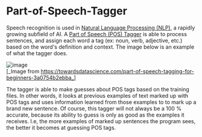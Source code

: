# Part-of-Speech-Tagger
Speech recognition is used in [Natural Language Processing (NLP)](https://en.wikipedia.org/wiki/Natural_language_processing), a rapidly growing subfield of AI. A [Part of Speech (POS) Tagger](https://en.wikipedia.org/wiki/Part-of-speech_tagging#:~:text=In%20corpus%20linguistics%2C%20part%2Dof,its%20definition%20and%20its%20context) is able to process sentences, and assign each word a tag (ex: noun, verb, adjective, etc.) based on the word's definition and context. The image below is an example of what the tagger does. 

![image](https://user-images.githubusercontent.com/56455442/115433368-79e3a480-a1d5-11eb-90b1-bb496bfbfa58.png)  
[_Image from https://towardsdatascience.com/part-of-speech-tagging-for-beginners-3a0754b2ebba_]

The tagger is able to make guesses about POS tags based on the training files. In other words, it looks at previous examples of text marked up with POS tags and uses information learned from those examples to to mark up a brand new sentence. Of course, this tagger will not always be a 100 % accurate, because its ability to guess is only as good as the examples it receives. I.e, the more examples of marked up sentences the program sees, the better it becomes at guessing POS tags. 

